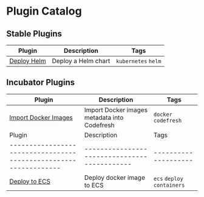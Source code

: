 # Plugin Catalog

## Stable Plugins

| Plugin                               | Description         | Tags                |
| ------------------------------------ | ------------------- | ------------------- |
| [Deploy Helm](stable/helm/README.md) | Deploy a Helm chart | `kubernetes` `helm` |

## Incubator Plugins

| Plugin                                                           | Description                                  | Tags                 |
| ---------------------------------------------------------------- | -------------------------------------------- | -------------------- |
| [Import Docker Images](incubator/import-docker-images/README.md) | Import Docker images metadata into Codefresh | `docker` `codefresh` |
| Plugin                                                           | Description                                  | Tags                 |
| ---------------------------------------------------------------- | -------------------------------------------- | -------------------- |
| [Deploy to ECS](stable/ecs-deploy/README.md) | Deploy docker image to ECS | `ecs` `deploy` `containers` |
